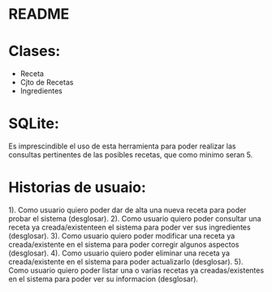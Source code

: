 # README #

Clases:
=======
- Receta
- Cjto de Recetas
- Ingredientes

SQLite: 
=======
Es imprescindible el uso de esta herramienta para poder realizar las consultas pertinentes de las posibles recetas, que como minimo seran 5.


Historias de usuaio:
====================
1). Como usuario quiero poder dar de alta una nueva receta para poder probar el sistema (desglosar).
2). Como usuario quiero poder consultar una receta ya creada/existenteen el sistema para poder ver sus ingredientes (desglosar).
3). Como usuario quiero poder modificar una receta ya creada/existente en el sistema para poder corregir algunos aspectos (desglosar).
4). Como usuario quiero poder eliminar una receta ya creada/existente en el sistema para poder actualizarlo (desglosar).
5). Como usuario quiero poder listar una o varias recetas ya creadas/existentes en el sistema para poder ver su informacion (desglosar).